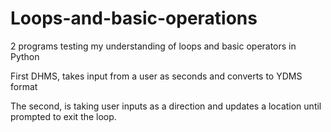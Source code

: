 # Loops-and-basic-operations
2 programs testing my understanding of loops and basic operators in Python

First DHMS, takes input from a user as seconds and converts to YDMS format

The second, is taking user inputs as a direction and updates a location until prompted to exit the loop.
